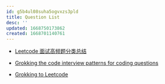 ```yaml
---
id: g5b4ul08suha5ogvxzs3pld
title: Question List
desc: ''
updated: 1668750173862
created: 1668701140761
---
```


- [Leetcode 面试高频题分类总结](https://zhuanlan.zhihu.com/p/349940945)

- [Grokking the code interview patterns for coding questions](https://github.com/cl2333/Grokking-the-Coding-Interview-Patterns-for-Coding-Questions)
- [Grokking to Leetcode](https://gist.github.com/tykurtz/3548a31f673588c05c89f9ca42067bc4)

<!-- # Sort 
- Basic: Quick Sort, Merge Sort and their complexity.
- Entry-level questions:
    - Leetcode 148. Sort List
    - Leetcode 56 -->

